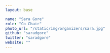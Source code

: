 ```yaml
---
layout: base

name: "Sara Gore"
role: "Co-Chair"
photo_url: "/static/img/organizers/sara.jpg"
github: "saradgore"
twitter: "saradgore"
website: ""
---
```

